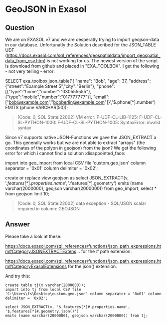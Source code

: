 # GeoJSON in Exasol

## Question
We are on EXASOL v7 and we are desperatly trying to import geojson-data in our database.
Unfortunatly the Solution described for the JSON_TABLE UDF (https://docs.exasol.com/sql_references/geospatialdata/import_geospatial_data_from_csv.htm) is not working for us.
The newest version of the script is download from github and placed in "EXA_TOOLBOX". I get the following - not very telling - error:

SELECT exa_toolbox.json_table('{ "name": "Bob", "age": 37, "address":{"street":"Example Street 5","city":"Berlin"},
"phone":[{"type":"home","number":"030555555"},{"type":"mobile","number":"017777777"}],
"email":["bob@example.com","bobberlin@example.com"]}','$.phone[*].number') EMITS (phone VARCHAR(50));

> [Code: 0, SQL State:22002] VM error: F-UDF-CL-LIB-1125: F-UDF-CL-SL-PYTHON-1000: F-UDF-CL-SL-PYTHON-1005: SyntaxError: invalid syntax

Since v7 supports native JSON-Functions we gave the JSON_EXTRACT a go. This generally works but we are not able to extract "arrays" (the coordinates of the
polyon in geojson) from the json? We get the following error for which i cannot find a solution :disappointed_face:

import into geo_import from local CSV file 'custom.geo.json' column separator = '0x01' column delimiter = '0x02';

create or replace view geojson as
select JSON_EXTRACT(v, '$.features[*].properties.name', '$.features[*].geometry')
emits (name varchar(2000000), geojson varchar(2000000)) from geo_import;
select * from geojson limit 10;

> [Code: 0, SQL State:22002] data exception - SQL/JSON scalar required in column: GEOJSON

## Answer
Please take a look at these:

https://docs.exasol.com/sql_references/functions/json_path_expressions.htm#CategoryJSONEXTRACTExtens... for the # path extension.

https://docs.exasol.com/sql_references/functions/json_path_expressions.htm#CategoryExasolExtensions for the json() extension.

And try this:
```
create table tj(x varchar(2000000));  
import into tj from local CSV file 'C:\Users\fs\Desktop\custom.geo.json' column separator = '0x01' column delimiter = '0x02';  

select JSON_EXTRACT(x, '$.features[*]#.properties.name', '$.features[*]#.geometry.json()')
emits (name varchar(2000000), geojson varchar(2000000)) from tj;
```
